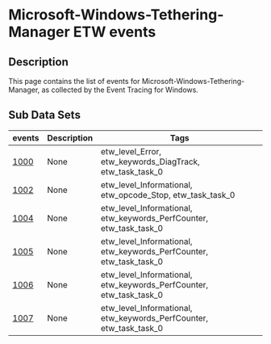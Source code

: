 # Microsoft-Windows-Tethering-Manager ETW events

## Description
This page contains the list of events for Microsoft-Windows-Tethering-Manager, as collected by the Event Tracing for Windows.

## Sub Data Sets
|events|Description|Tags|
|---|---|---|
|[1000](events/event-1000.md)|None|etw_level_Error, etw_keywords_DiagTrack, etw_task_task_0|
|[1002](events/event-1002.md)|None|etw_level_Informational, etw_opcode_Stop, etw_task_task_0|
|[1004](events/event-1004.md)|None|etw_level_Informational, etw_keywords_PerfCounter, etw_task_task_0|
|[1005](events/event-1005.md)|None|etw_level_Informational, etw_keywords_PerfCounter, etw_task_task_0|
|[1006](events/event-1006.md)|None|etw_level_Informational, etw_keywords_PerfCounter, etw_task_task_0|
|[1007](events/event-1007.md)|None|etw_level_Informational, etw_keywords_PerfCounter, etw_task_task_0|
